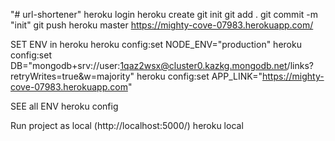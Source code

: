 "# url-shortener" 
heroku login
heroku create
git init
git add .
git commit -m "init"
git push heroku master
https://mighty-cove-07983.herokuapp.com/

SET ENV in heroku
heroku config:set NODE_ENV="production"
heroku config:set DB="mongodb+srv://user:1qaz2wsx@cluster0.kazkg.mongodb.net/links?retryWrites=true&w=majority"
heroku config:set APP_LINK="https://mighty-cove-07983.herokuapp.com"

SEE all ENV 
heroku config

Run project as local (http://localhost:5000/)
heroku local
